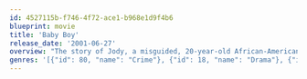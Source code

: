 ```yaml
---
id: 4527115b-f746-4f72-ace1-b968e1d9f4b6
blueprint: movie
title: 'Baby Boy'
release_date: '2001-06-27'
overview: "The story of Jody, a misguided, 20-year-old African-American who is really just a baby boy finally forced-kicking and screaming to face the commitments of real life. Streetwise and jobless, he has not only fathered two children by two different women-Yvette and Peanut but still lives with his own mother. He can't seem to strike a balance or find direction in his chaotic life."
genres: '[{"id": 80, "name": "Crime"}, {"id": 18, "name": "Drama"}, {"id": 10749, "name": "Romance"}]'
---
```

